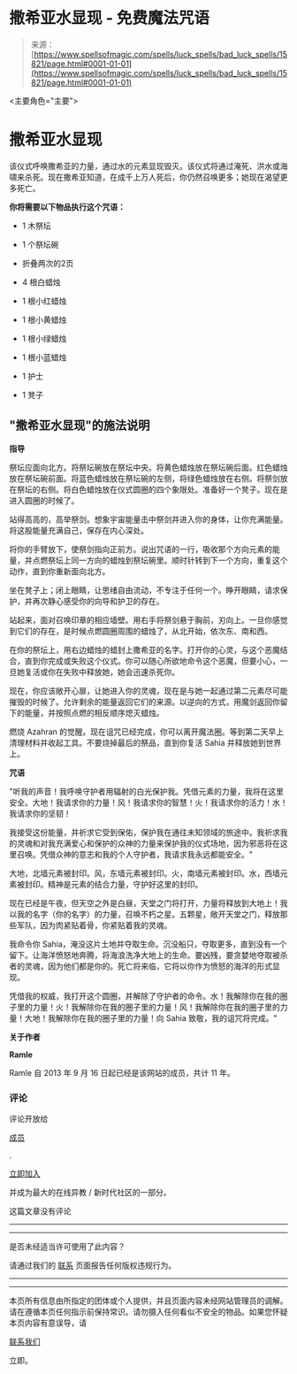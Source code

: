 <!--yml

类别：未分类

日期：2024-06-12 18:55:29

-->

# 撒希亚水显现 - 免费魔法咒语

> 来源：[https://www.spellsofmagic.com/spells/luck_spells/bad_luck_spells/15821/page.html#0001-01-01](https://www.spellsofmagic.com/spells/luck_spells/bad_luck_spells/15821/page.html#0001-01-01)

<主要角色="主要">

# 撒希亚水显现

该仪式呼唤撒希亚的力量，通过水的元素显现毁灭。该仪式将通过淹死、洪水或海啸来杀死。现在撒希亚知道，在成千上万人死后，你仍然召唤更多；她现在渴望更多死亡。

**你将需要以下物品执行这个咒语：**

+   1 木祭坛

+   1 个祭坛碗

+   折叠两次的2页

+   4 根白蜡烛

+   1 根小红蜡烛

+   1 根小黄蜡烛

+   1 根小绿蜡烛

+   1 根小蓝蜡烛

+   1 护士

+   1 凳子

## "撒希亚水显现"的施法说明

**指导**

祭坛应面向北方。将祭坛碗放在祭坛中央。将黄色蜡烛放在祭坛碗后面。红色蜡烛放在祭坛碗前面。将蓝色蜡烛放在祭坛碗的左侧，将绿色蜡烛放在右侧。将祭剑放在祭坛的右侧。将白色蜡烛放在仪式圆圈的四个象限处。准备好一个凳子。现在是进入圆圈的时候了。

站得高高的，高举祭剑。想象宇宙能量击中祭剑并进入你的身体，让你充满能量。将这股能量充满自己，保存在内心深处。

将你的手臂放下，使祭剑指向正前方。说出咒语的一行，吸收那个方向元素的能量，并点燃祭坛上同一方向的蜡烛到祭坛碗里。顺时针转到下一个方向，重复这个动作，直到你重新面向北方。

坐在凳子上；闭上眼睛，让思绪自由流动，不专注于任何一个。睁开眼睛，请求保护，并再次静心感受你的向导和护卫的存在。

站起来，面对召唤印章的相应墙壁。用右手将祭剑悬于胸前，刃向上。一旦你感觉到它们的存在，是时候点燃圆圈周围的蜡烛了，从北开始，依次东、南和西。

在你的祭坛上，用右边蜡烛的蜡封上撒希亚的名字。打开你的心灵，与这个恶魔结合，直到你完成或失败这个仪式。你可以随心所欲地命令这个恶魔，但要小心，一旦她复活或你在失败中释放她，她会迅速杀死你。

现在，你应该敞开心扉，让她进入你的灵魂，现在是与她一起通过第二元素尽可能摧毁的时候了。允许剩余的能量返回它们的来源。以逆向的方式，用魔剑返回你留下的能量，并按照点燃的相反顺序熄灭蜡烛。

燃烧 Azahran 的觉醒。现在诅咒已经完成，你可以离开魔法圈。等到第二天早上清理材料并收起工具。不要烧掉最后的祭品，直到你复活 Sahia 并释放她到世界上。

**咒语**

"听我的声音！我呼唤守护者用辐射的白光保护我。凭借元素的力量，我将在这里安全。大地！我请求你的力量！风！我请求你的智慧！火！我请求你的活力！水！我请求你的坚韧！

我接受这份能量，并祈求它受到保佑，保护我在通往未知领域的旅途中。我祈求我的灵魂和对我充满爱心和保护的众神的力量来保护我的仪式场地，因为邪恶将在这里召唤。凭借众神的意志和我的个人守护者，我请求我永远都能安全。"

大地，北墙元素被封印。风，东墙元素被封印。火，南墙元素被封印。水，西墙元素被封印。精神是元素的结合力量，守护好这里的封印。

现在已经是午夜，但天空之外是白昼，天堂之门将打开，力量将释放到大地上！我以我的名字（你的名字）的力量，召唤不朽之星。五颗星，敞开天堂之门，释放那些军队，因为肉紧贴着骨，你紧贴着我的灵魂。

我命令你 Sahia，淹没这片土地并夺取生命。沉没船只，夺取更多，直到没有一个留下。让海洋愤怒地奔腾，将海浪洗净大地上的生命。要凶残，要贪婪地夺取被杀者的灵魂，因为他们都是你的。死亡将来临，它将以你作为愤怒的海洋的形式显现。

凭借我的权威，我打开这个圆圈，并解除了守护者的命令。水！我解除你在我的圈子里的力量！火！我解除你在我的圈子里的力量！风！我解除你在我的圈子里的力量！大地！我解除你在我的圈子里的力量！向 Sahia 致敬，我的诅咒将完成。"

**关于作者**

**Ramle**

Ramle 自 2013 年 9 月 16 日起已经是该网站的成员，共计 11 年。

### 评论

评论开放给

[成员](/login.html)

.

[立即加入](/login.html)

并成为最大的在线异教 / 新时代社区的一部分。

这篇文章没有评论

* * *

* * *

是否未经适当许可使用了此内容？

请通过我们的 [联系](/contact.html?comment=copyright&offending=https%3a%2f%2fwww%2espellsofmagic%2ecom%2fspells%2fluck%5fspells%2fbad%5fluck%5fspells%2f15821%2fpage%2ehtml) 页面报告任何版权违规行为。

* * *

*****

本页所有信息由所指定的团体或个人提供，并且页面内容未经网站管理员的调解。请在遵循本页任何指示前保持常识。请勿摄入任何看似不安全的物品。如果您怀疑本页内容有意误导，请

[联系我们](/contact.html)

立即。

</main>
